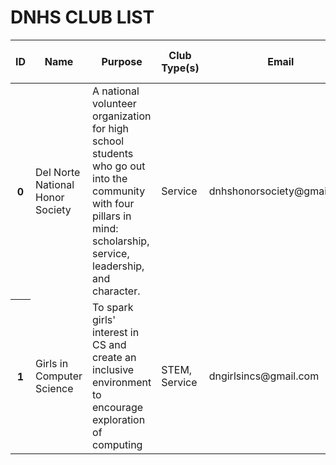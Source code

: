 <html>
    <head>
        <style>
            .role {
                color: red;
            }
        </style>
    </head>
    <body>
        <h1 class="text-center m-5 text-success">DNHS CLUB LIST</h1>
        <div class="table-responsive mx-5">
            <table class="table table-hover table-bordered border-secondary mb-5">
                <thead>
                    <tr>
                        <th scope="col">ID</th>
                        <th scope="col">Name</th>
                        <th scope="col">Purpose</th>
                        <th scope="col">Club Type(s)</th>
                        <th scope="col">Email</th>
                        <th scope="col">Meeting Time and Location</th>
                        <th scope="col">Club President</th>
                        <th scope="col">Staff Advisor</th>
                        <th scope="col">Official Club?</th>
                        <th scope="col">Additional Info</th>
                        <!-- Links -->
                        <th scope="col">Reviews</th>
                        <th scope="col">Meeting Minutes</th>
                        <!-- Update and delete -->
                        <th scope="col"></th>
                        <th scope="col"></th>
                    </tr>
                </thead>
                <tbody class="table-group-divider">
                    <tr>
                        <th scope="row">0</th>
                        <td>Del Norte National Honor Society</td>
                        <td>A national volunteer organization for high school students who go out into the community with four pillars in mind: scholarship, service, leadership, and character.</td>
                        <td>Service</td>
                        <td>dnhshonorsociety@gmail.com</td>
                        <td>N/A</td>
                        <td>Jane Doe</td>
                        <td>Mr. Swanson</td>
                        <td>Y</td>
                        <td></td>
                        <td></td>
                        <td></td>
                        <td class="role"> <a href="{{ site.baseurl }}/documents"> Update </a></td>
                        <td class="role"> <a href="{{ site.baseurl }}/documents"> Delete </a></td>
                    </tr>
                    <tr>
                        <th scope="row">1</th>
                        <td>Girls in Computer Science</td>
                        <td>To spark girls' interest in CS and create an inclusive environment to encourage exploration of computing</td>
                        <td>STEM, Service</td>
                        <td>dngirlsincs@gmail.com</td>
                        <td>Wednesdays at lunch in A101</td>
                        <td>John Smith</td>
                        <td>Mr. Mortensen</td>
                        <td>Y</td>
                        <td></td>
                        <td></td>
                        <td></td>
                        <td class="role"> <a href="{{ site.baseurl }}/documents"> Update </a></td>
                        <td class="role"> <a href="{{ site.baseurl }}/documents"> Delete </a></td>
                    </tr>
                </tbody>
            </table>
        </div>
    </body>
</html>